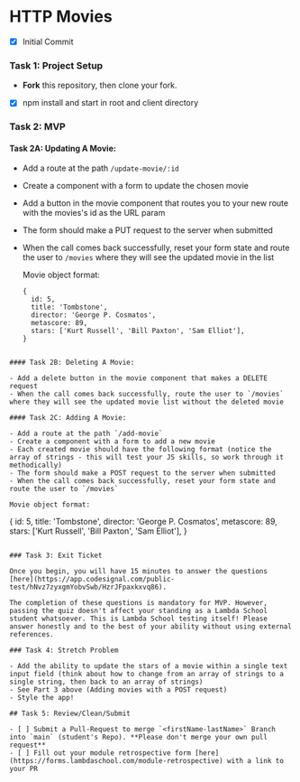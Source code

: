 # HTTP Movies

  - [x] Initial Commit

### Task 1: Project Setup

  - **Fork** this repository, then clone your fork.
  -  [x] npm install and start in root and client directory

### Task 2: MVP

  #### Task 2A: Updating A Movie:

  - Add a route at the path `/update-movie/:id`
  - Create a component with a form to update the chosen movie
  - Add a button in the movie component that routes you to your new route with the movies's id as the URL param
  - The form should make a PUT request to the server when submitted
  - When the call comes back successfully, reset your form state and route the user to `/movies` where they will see the updated movie in the list

    Movie object format:

    ```
    {
      id: 5,
      title: 'Tombstone',
      director: 'George P. Cosmatos',
      metascore: 89,
      stars: ['Kurt Russell', 'Bill Paxton', 'Sam Elliot'],
    }
  ```

  #### Task 2B: Deleting A Movie:

  - Add a delete button in the movie component that makes a DELETE request
  - When the call comes back successfully, route the user to `/movies` where they will see the updated movie list without the deleted movie

  #### Task 2C: Adding A Movie:

  - Add a route at the path `/add-movie`
  - Create a component with a form to add a new movie
  - Each created movie should have the following format (notice the array of strings - this will test your JS skills, so work through it methodically)
  - The form should make a POST request to the server when submitted
  - When the call comes back successfully, reset your form state and route the user to `/movies`

  Movie object format:

  ```
  {
    id: 5,
    title: 'Tombstone',
    director: 'George P. Cosmatos',
    metascore: 89,
    stars: ['Kurt Russell', 'Bill Paxton', 'Sam Elliot'],
  }
  ```

### Task 3: Exit Ticket

  Once you begin, you will have 15 minutes to answer the questions [here](https://app.codesignal.com/public-test/hNvz7zyxgmYobvSwb/HzrJFpaxkxvq86).

  The completion of these questions is mandatory for MVP. However, passing the quiz doesn't affect your standing as a Lambda School student whatsoever. This is Lambda School testing itself! Please answer honestly and to the best of your ability without using external references.

### Task 4: Stretch Problem

  - Add the ability to update the stars of a movie within a single text input field (think about how to change from an array of strings to a single string, then back to an array of strings)
  - See Part 3 above (Adding movies with a POST request)
  - Style the app!

## Task 5: Review/Clean/Submit

  - [ ] Submit a Pull-Request to merge `<firstName-lastName>` Branch into `main` (student's Repo). **Please don't merge your own pull request**
  - [ ] Fill out your module retrospective form [here](https://forms.lambdaschool.com/module-retrospective) with a link to your PR
